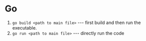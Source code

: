 # Go

1. `go build <path to main file>` --- first build and then run the executable.
2. `go run <path to main file>` --- directly run the code